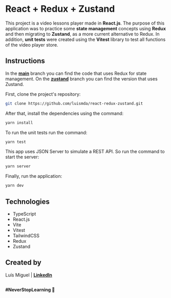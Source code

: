 # React + Redux + Zustand

This project is a video lessons player made in **React.js**. The purpose of this application was to practice some **state management** concepts using **Redux** and then migrating to **Zustand**, as a more current alternative to Redux. In addition, **unit tests** were created using the **Vitest** library to test all functions of the video player store.

## Instructions

In the [**main**](https://github.com/luismda/react-redux-zustand/tree/main) branch you can find the code that uses Redux for state management. On the [**zustand**](https://github.com/luismda/react-redux-zustand/tree/zustand) branch you can find the version that uses Zustand.

First, clone the project's repository:

```sh
git clone https://github.com/luismda/react-redux-zustand.git
```

After that, install the dependencies using the command:

```sh
yarn install
```

To run the unit tests run the command:

```sh
yarn test
```

This app uses JSON Server to simulate a REST API. So run the command to start the server:

```sh
yarn server
```

Finally, run the application:

```sh
yarn dev
```

## Technologies

- TypeScript
- React.js
- Vite
- Vitest
- TailwindCSS
- Redux
- Zustand

## Created by

Luís Miguel | [**LinkedIn**](https://www.linkedin.com/in/luis-miguel-dutra-alves/)

## 

**#NeverStopLearning 🚀**